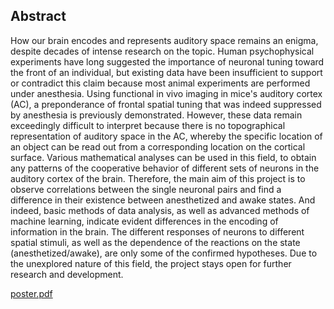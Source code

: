 Abstract
-----------
How our brain encodes and represents auditory space remains an enigma, despite decades of intense research on the topic. Human psychophysical experiments have long suggested the importance of neuronal tuning toward the front of an individual, but existing data have been insufficient to support or contradict this claim because most animal experiments are performed under anesthesia. 
Using functional in vivo imaging in mice's auditory cortex (AC), a preponderance of frontal spatial tuning that was indeed suppressed by anesthesia is previously demonstrated. However, these data remain exceedingly difficult to interpret because there is no topographical representation of auditory space in the AC, whereby the specific location of an object can be read out from a corresponding location on the cortical surface. 
Various mathematical analyses can be used in this field, to obtain any patterns of the cooperative behavior of different sets of neurons in the auditory cortex of the brain. Therefore, the main aim of this project is to observe correlations between the single neuronal pairs and find a difference in their existence between anesthetized and awake states.
And indeed, basic methods of data analysis, as well as advanced methods of machine learning, indicate evident differences in the encoding of information in the brain. The different responses of neurons to different spatial stimuli, as well as the dependence of the reactions on the state (anesthetized/awake), are only some of the confirmed hypotheses. 
Due to the unexplored nature of this field, the project stays open for further research and development.

[poster.pdf](https://github.com/nedeljkovicmajaa/LMU_neuroscience/files/9382548/poster.pdf)
